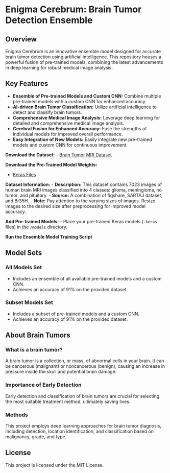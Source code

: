 # Enigma Cerebrum: Brain Tumor Detection Ensemble

## Overview

Enigma Cerebrum is an innovative ensemble model designed for accurate brain tumor detection using artificial intelligence. This repository houses a powerful fusion of pre-trained models, combining the latest advancements in deep learning for robust medical image analysis.

## Key Features

- **Ensemble of Pre-trained Models and Custom CNN:** Combine multiple pre-trained models with a custom CNN for enhanced accuracy.
- **AI-driven Brain Tumor Classification:** Utilize artificial intelligence to detect and classify brain tumors.
- **Comprehensive Medical Image Analysis:** Leverage deep learning for detailed and comprehensive medical image analysis.
- **Cerebral Fusion for Enhanced Accuracy:** Fuse the strengths of individual models for improved overall performance.
- **Easy Integration of New Models:** Easily integrate new pre-trained models and custom CNN for continuous improvement.


**Download the Dataset:**
    - [Brain Tumor MRI Dataset](https://www.kaggle.com/masoudnickparvar/brain-tumor-mri-dataset)

**Download the Pre-Trained Model Weights:**
  - [Keras Files]()
 
 **Dataset Information:**
    - **Description:** This dataset contains 7023 images of human brain MRI images classified into 4 classes: glioma, meningioma, no tumor, and pituitary.
    - **Source:** A combination of figshare, SARTAJ dataset, and Br35H.
    - **Note:** Pay attention to the varying sizes of images. Resize images to the desired size after preprocessing for improved model accuracy.

**Add Pre-trained Models:**
    - Place your pre-trained Keras models (`.keras` files) in the `/models` directory.

**Run the Ensemble Model Training Script**

## Model Sets

### All Models Set
- Includes an ensemble of all available pre-trained models and a custom CNN.
- Achieves an accuracy of 91% on the provided dataset.

### Subset Models Set
- Includes a subset of pre-trained models and a custom CNN.
- Achieves an accuracy of 91% on the provided dataset.

## About Brain Tumors

### What is a brain tumor?

A brain tumor is a collection, or mass, of abnormal cells in your brain. It can be cancerous (malignant) or noncancerous (benign), causing an increase in pressure inside the skull and potential brain damage.

### Importance of Early Detection

Early detection and classification of brain tumors are crucial for selecting the most suitable treatment method, ultimately saving lives.

### Methods

This project employs deep learning approaches for brain tumor diagnosis, including detection, location identification, and classification based on malignancy, grade, and type.

## License

This project is licensed under the MIT License.
